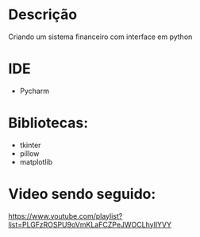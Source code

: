 # Descrição
Criando um sistema financeiro com interface em python

# IDE
- Pycharm

# Bibliotecas:

- tkinter
- pillow
- matplotlib

# Video sendo seguido:

https://www.youtube.com/playlist?list=PLGFzROSPU9oVmKLaFCZPeJWOCLhyIlYVY

